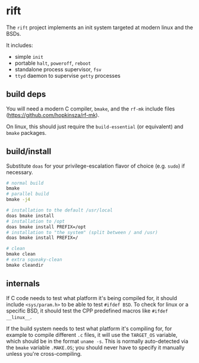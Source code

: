 rift
====

The `rift` project implements an init system targeted at
modern linux and the BSDs.

It includes:

- simple `init`
- portable `halt`, `poweroff`, `reboot`
- standalone process supervisor, `fsv`
- `ttyd` daemon to supervise `getty` processes

build deps
----------

You will need a modern C compiler, `bmake`,
and the `rf-mk` include files (https://github.com/hopkinsza/rf-mk).

On linux, this should just require the
`build-essential` (or equivalent)
and `bmake` packages.

build/install
-------------

Substitute `doas` for your privilege-escalation flavor of choice (e.g. `sudo`)
if necessary.

```sh
# normal build
bmake
# parallel build
bmake -j4

# installation to the default /usr/local
doas bmake install
# installation to /opt
doas bmake install PREFIX=/opt
# installation to "the system" (split between / and /usr)
doas bmake install PREFIX=/

# clean
bmake clean
# extra squeaky-clean
bmake cleandir
```

internals
---------

If C code needs to test what platform it's being compiled for,
it should include `<sys/param.h>` to be able to test `#ifdef BSD`.
To check for linux or a specific BSD,
it should test the CPP predefined macros like `#ifdef __linux__`.

If the build system needs to test what platform it's compiling for,
for example to compile different `.c` files,
it will use the `TARGET_OS` variable,
which should be in the format `uname -s`.
This is normally auto-detected via the `bmake` variable `.MAKE.OS`;
you should never have to specify it manually unless you're cross-compiling.
